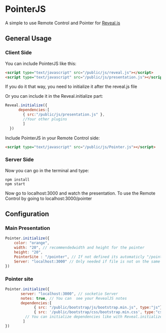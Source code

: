 # PointerJS
A simple to use Remote Control and Pointer for [Reveal.js](https://github.com/hakimel/reveal.js)

## General Usage

### Client Side

You can include PointerJS like this:
```html
<script type="text/javascript" src="/public/js/reveal.js"></script>
<script type="text/javascript" src="/public/js/presentation.js"></script>
```
If you do it that way, you need to initialize it after the reveal.js file

Or you can include it in the Reveal.initialize part:
```javascript
Reveal.initialize({
      dependencies:[
        { src:"/public/js/presentation.js" },
        //Your other plugins
        ]
  })
```

Include PointerJS in your Remote Control side: 
```html
<script type="text/javascript" src="/public/js/Pointer.js"></script>
```

### Server Side

Now you can go in the terminal and type:
```shell
npm install
npm start
```
Now go to localhost:3000 and watch the presentation.
To use the Remote Control by going to localhost:3000/pointer

## Configuration
### Main Presentation
```javascript 
Pointer.initialize({
	color: "orange",
	width: "20", // recommendedwidth and height for the pointer
	height: "20", 
	PointerSite : "/pointer", // If not defined its automaticly "/pointer"
	Server: "localhost:3000" // Only needed if file is not on the same Server
})
```

### Pointer site
```javascript
Pointer.initialize({
       server: "localhost:3000", // socketio Server
       notes: true, // You can  see your RevealJS notes
       dependencies:[
             { src: "/public/bootstrap/js/bootstrap.min.js", type:"js"}, 
             { src: '/public/bootstrap/css/bootstrap.min.css', type:"css"}
	     // You can initialize dependencies like with Reveal.initialize
        ]
})
```
